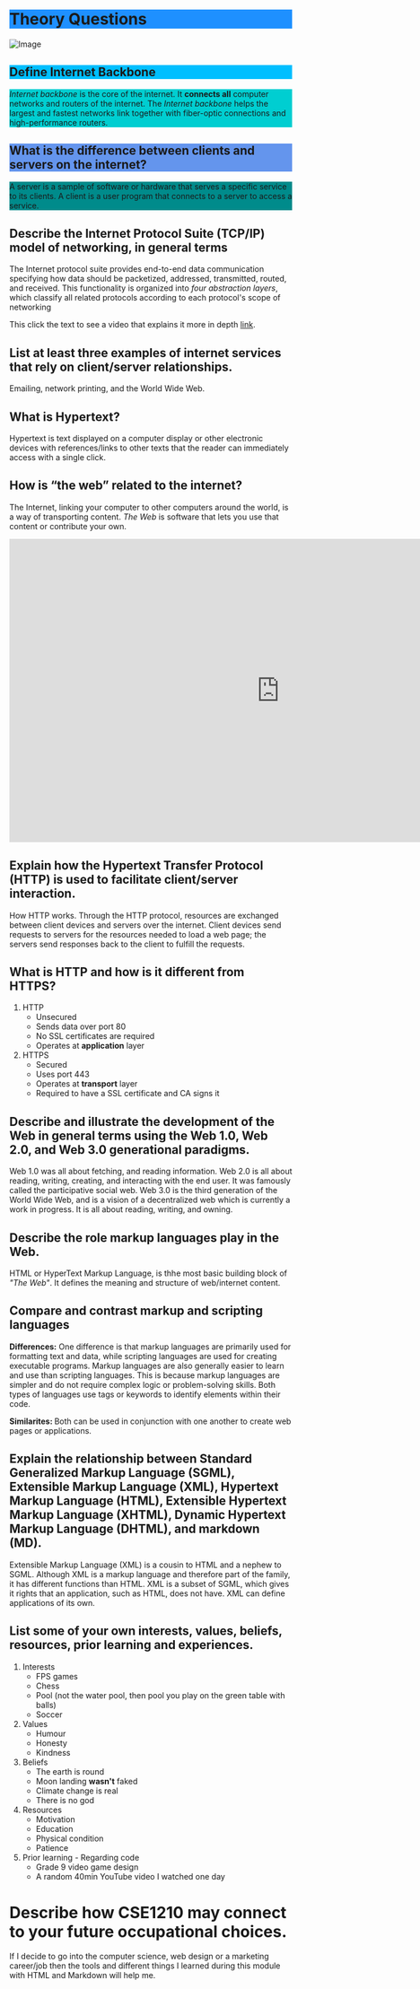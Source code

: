<h1 style="background-color:DodgerBlue;">Theory Questions</h1>
<p><img alt="Image" title="icon" src="https://cdn-icons-png.flaticon.com/512/3770/3770755.png" /></p>
<h2 style="background-color:DeepSkyBlue;">Define Internet Backbone</h2>
<p style="background-color:DarkTurquoise;"><em>Internet backbone</em> is the core of the internet. It <strong>connects all</strong> computer networks and routers of the internet. The <em>Internet backbone</em> helps the largest and fastest networks link together with fiber-optic connections and high-performance routers.</p>

<h2 style="background-color:CornflowerBlue;">What is the difference between clients and servers on the internet?</h2>
<p style="background-color:DarkCyan;"> A server is a sample of software or hardware that serves a specific service to its clients. A client is a user program that connects to a server to access a service. </p>

<h2> Describe the Internet Protocol Suite (TCP/IP) model of networking, in general terms</h2>
<p> The Internet protocol suite provides end-to-end data communication specifying how data should be packetized, addressed, transmitted, routed, and received. This functionality is organized into <em>four abstraction layers</em>, which classify all related protocols according to each protocol's scope of networking </p>
<p>This click the text to see a video that explains it more in depth <a href="https://youtu.be/HFRU01uS9nA">link</a>.</p>

<h2> List at least three examples of internet services that rely on client/server relationships. </h2>
<p> Emailing, network printing, and the World Wide Web. </p>

<h2> What is Hypertext? </h2>
<p>Hypertext is text displayed on a computer display or other electronic devices with references/links to other texts that the reader can immediately access with a single click.</p>

<h2> How is <strong>“the web”</strong> related to the internet? </h2>
<p> The Internet, linking your computer to other computers around the world, is a way of transporting content. <em>The Web</em> is software that lets you use that content or contribute your own. </p>

<iframe width="962" height="541" src="https://www.youtube.com/embed/CX_HyY3kbZw" title="The Internet vs. The Web" frameborder="0" allow="accelerometer; autoplay; clipboard-write; encrypted-media; gyroscope; picture-in-picture; web-share" allowfullscreen></iframe>

<h2> Explain how the Hypertext Transfer Protocol (HTTP) is used to facilitate client/server interaction. </h2>
<p> How HTTP works. Through the HTTP protocol, resources are exchanged between client devices and servers over the internet. Client devices send requests to servers for the resources needed to load a web page; the servers send responses back to the client to fulfill the requests. </p>

<h2> What is HTTP and how is it different from HTTPS? </h2>
<ol>
  <li>HTTP <ul>
    <li>Unsecured</li>
    <li>Sends data over port 80</li>
    <li>No SSL certificates are required</li>
    <li>Operates at <strong>application</strong> layer</li>
  </ul></li>
  <li>HTTPS <ul>
    <li>Secured</li>
    <li>Uses port 443</li>
    <li>Operates at <strong>transport</strong> layer</li>
    <li>Required to have a SSL certificate and CA signs it</li>
  </ul></li>
</ol>

<h2>Describe and illustrate the development of the Web in general terms using the Web 1.0, Web 2.0, and Web 3.0 generational paradigms.</h2>
<p> Web 1.0 was all about fetching, and reading information. Web 2.0 is all about reading, writing, creating, and interacting with the end user. It was famously called the participative social web. Web 3.0 is the third generation of the World Wide Web, and is a vision of a decentralized web which is currently a work in progress. It is all about reading, writing, and owning.</p>

<h2> Describe the role markup languages play in the Web. </h2>
<p> HTML or HyperText Markup Language, is thhe most basic building block of <em>"The Web"</em>. It defines the meaning and structure of web/internet content. </p>

<h2>Compare and contrast markup and scripting languages</h2>
<p> <strong>Differences:</strong> One difference is that markup languages are primarily used for formatting text and data, while scripting languages are used for creating executable programs. 
Markup languages are also generally easier to learn and use than scripting languages. This is because markup languages are simpler and do not require complex logic or problem-solving skills. Both types of languages use tags or keywords to identify elements within their code.

 <strong>Similarites: </strong>Both can be used in conjunction with one another to create web pages or applications.</p>

 <h2> Explain the relationship between Standard Generalized Markup Language (SGML), Extensible Markup Language (XML), Hypertext Markup Language (HTML), Extensible Hypertext Markup Language (XHTML), Dynamic Hypertext Markup Language (DHTML), and markdown (MD).</h2>
 <p>Extensible Markup Language (XML) is a cousin to HTML and a nephew to SGML. Although XML is a markup language and therefore part of the family, it has different functions than HTML. XML is a subset of SGML, which gives it rights that an application, such as HTML, does not have. XML can define applications of its own. </p>

 <h2> List some of your own interests, values, beliefs, resources, prior learning and experiences.</h2>
<ol>
  <li>Interests <ul>
    <li>FPS games</li>
    <li>Chess</li>
    <li>Pool (not the water pool, then pool you play on the green table with balls) </li>
    <li>Soccer</li>
  </ul></li>
  <li>Values<ul>
    <li>Humour</li>
    <li>Honesty</li>     
     <li>Kindness</li>
  </ul></li>
  <li>Beliefs<ul>
    <li>The earth is round</li>
    <li>Moon landing <strong> wasn't</strong> faked </li>
    <li>Climate change is real </li>
    <li>There is no god</li>
  </ul></li>
  <li>Resources<ul>
    <li>Motivation</li>
    <li>Education</li>
    <li>Physical condition</li>
    <li>Patience</li>
  </ul></li>
  <li>Prior learning - Regarding code<ul>
    <li>Grade 9 video game design</li>
    <li>A random 40min YouTube video I watched one day </li>
  </ul></li>
</ol>

<h1> Describe how CSE1210 may connect to your future occupational choices. </h1>
<p> If I decide to go into the computer science, web design or a marketing career/job then the tools and different things I learned during this module with HTML and Markdown will help me.